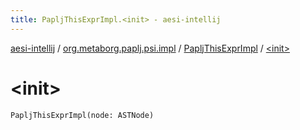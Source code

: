 ```yaml
---
title: PapljThisExprImpl.<init> - aesi-intellij
---
```


[aesi-intellij](../../index.html) / [org.metaborg.paplj.psi.impl](../index.html) / [PapljThisExprImpl](index.html) / [&lt;init&gt;](.)

# &lt;init&gt;

`PapljThisExprImpl(node: ASTNode)`